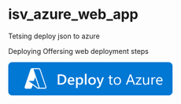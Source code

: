 # isv_azure_web_app
Tetsing deploy json to azure

Deploying Offersing web deployment steps


[![Deploy To Azure](https://raw.githubusercontent.com/Azure/azure-quickstart-templates/master/1-CONTRIBUTION-GUIDE/images/deploytoazure.svg?sanitize=true)](https://portal.azure.com/#create/Microsoft.Template/uri/https%3A%2F%2Fraw.githubusercontent.com%2Fsumanthvisionify%2Fisv_azure_web_app%2Fmain%2Fazuredeploy.json)






<!-- https://portal.azure.com/#create/Microsoft.Template/uri/https%3A%2F%2Fraw.githubusercontent.com%2FAzure%2Fazure-quickstart-templates%2Fmaster%2Fquickstarts%2Fmicrosoft.compute%2Fvm-simple-linux%2Fazuredeploy.json -->